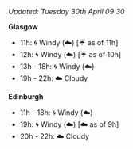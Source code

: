 *Updated: Tuesday 30th April 09:30*

**Glasgow**

* 11h: :cyclone: Windy (:cloud:) [:umbrella: as of 11h]
* 12h: :cyclone: Windy (:cloud:) [:umbrella: as of 10h]
* 13h - 18h: :cyclone: Windy (:cloud:)
* 19h - 22h: :cloud: Cloudy

**Edinburgh**

* 11h - 18h: :cyclone: Windy (:cloud:)
* 19h: :cyclone: Windy (:cloud:) [:cloud: as of 9h]
* 20h - 22h: :cloud: Cloudy
